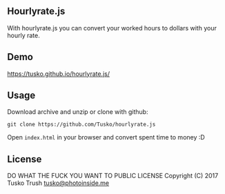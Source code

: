 ## Hourlyrate.js

With hourlyrate.js you can convert your worked hours to dollars with your hourly rate.

## Demo

https://tusko.github.io/hourlyrate.js/

## Usage

Download archive and unzip or clone with github:

`git clone https://github.com/Tusko/hourlyrate.js`

Open `index.html` in your browser and convert spent time to money :D

## License

DO WHAT THE FUCK YOU WANT TO PUBLIC LICENSE
Copyright (C) 2017 Tusko Trush <tusko@photoinside.me>